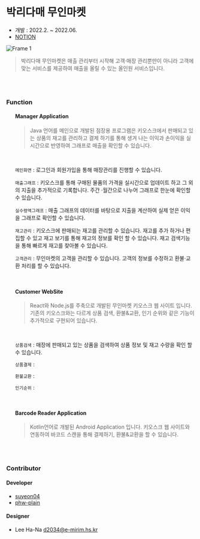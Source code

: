 # 박리다매 무인마켓

* 개발 : 2022.2. ~ 2022.06.
* <a href="https://ph1.notion.site/9ed37e1334804607a374424520d5b71d">NOTION</a>


![Frame 1](https://user-images.githubusercontent.com/79086141/177476156-070aea4e-105e-4b01-9025-998ebeacf318.png)

>  박리다매 무인마켓은 매출 관리부터 시작해 고객·매장 관리뿐만이 아니라 고객에 맞는 서비스를 제공하여 매출을 올릴 수 있는 올인원 서비스입니다.

<br><br>

### Function
<ul> 
  
  #### Manager Application
  > Java 언어를 메인으로 개발된 점장용 프로그램은 키오스크에서 판매되고 있는 상품의 재고를 관리하고 결제 하기를 통해 생겨 나는 이익과 손이익을 실시간으로 반영하여 그래프로 매출을 확인할 수 있습니다.
  
  <br>
  
  ```메인화면``` : 로그인과 회원가입을 통해 매장관리를 진행할 수 있습니다.

  ```매출그래프``` : 키오스크를 통해 구매된 물품의 가격을 실시간으로 업데이트 하고 그 외의 지출을 추가적으로 기록합니다. 주간
·월간으로 나누어 그래프로 한눈에 확인할 수 있습니다.
  
  ```실수령액그래프``` : 매출 그래프의 데이터를 바탕으로 지출을 계산하여 실제 얻은 이익을 그래프로 확인할 수 있습니다.

  ```재고관리``` : 키오스크에 판매되는 재고를 관리할 수 있습니다. 재고를 추가 하거나 편집할 수 있고 재고 보기를 통해 재고의 정보를 확인 할 수 있습니다. 재고 검색기능을 통해 빠르게 재고를 찾아볼 수 있습니다.
  
  ```고객관리``` : 무인마켓의 고객을 관리할 수 있습니다. 고객의 정보를 수정하고 환불·교환 처리를 할 수 있습니다.
  
  <br>
  
  #### Customer WebSite
  > React와 Node.js를 주축으로 개발된 무인마켓 키오스크 웹 사이트 입니다. 기존의 키오스크와는 다르게 상품 검색, 환불&교환, 인기 순위와 같은 기능이 추가적으로 구현되어 있습니다.
  
  <br>
  
  ```상품검색``` : 매장에 판매되고 있는 상품을 검색하여 상품 정보 및 재고 수량을 확인 할 수 있습니다.
  
  ```상품결제``` : 
  
  ```환불교환``` : 
  
  ```인기순위``` : 
  
  <br>
  
  #### Barcode Reader Application
  > Kotlin언어로 개발된 Android Application 입니다. 키오스크 웹 사이트와 연동하여 바코드 스캔을 통해 결제하기, 환불&교환을 할 수 있습니다.
  
  
</ul>

<br><br>

### Contributor

#### Developer
* <a href="https://github.com/suyeon04">suyeon04</a>
* <a href="https://github.com/phw-plain">phw-plain</a>

#### Designer
* Lee Ha-Na d2034@e-mirim.hs.kr
